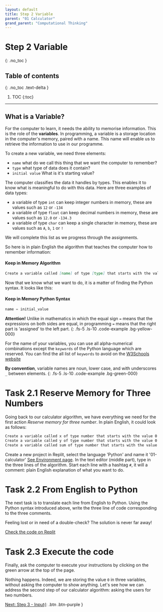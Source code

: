 ```yaml
---
layout: default
title: Step 2 Variable
parent: "01 Calculator"
grand_parent: "Computational Thinking"
---
```


# Step 2 Variable
{: .no_toc }

## Table of contents
{: .no_toc .text-delta }

1. TOC
{:toc}

---

## What is a Variable?

For the computer to learn, it needs the ability to memorise information. This is the role of the **variables**. In programming, a variable is a storage location in the computer's memory, paired with a name. This name will enable us to retrieve the information to use in our programme.

To create a new variable, we need three elements:

* `name` what do we call this thing that we want the computer to remember?
* `type` what type of data does it contain?
* `initial value` What is it's starting value?

The computer classifies the data it handles by types. This enables it to know what is meaningful to do with this data. Here are three examples of data types:

* a variable of type `int` can keep integer numbers in memory, these are values such as `12` or `-134`
* a variable of type `float` can keep decimal numbers in memory, these are values such as `12.0` or `-134.3`
* a variable of type `char` can keep a single character in memory, these are values such as `A`, `b`, `1` or `!`

We will complete this list as we progress through the assignments.

So here is in plain English the algorithm that teaches the computer how to remember information:

#### Keep in Memory Algorithm

```markdown
Create a variable called [name] of type [type] that starts with the value [initial value]
```

Now that we know what we want to do, it is a matter of finding the Python syntax. It looks like this:

#### Keep in Memory Python Syntax

```python
name = initial_value
```

**Attention!** Unlike in mathematics in which the equal sign `=` means that the expressions on both sides are equal, in programming `=` means that the right part is ‘assigned’ to the left part.
{: .fs-5 .ls-10 .code-example .bg-yellow-000}

For the name of your variables, you can use all alpha-numerical combinations except the `keywords` of the Python language which are reserved. You can find the all list of `keywords` to avoid on the [W3Schools website](https://www.w3schools.com/python/python_ref_keywords.asp)

**By convention**, variable names are noun, lower case, and with underscores `_` between elements.
{: .fs-5 .ls-10 .code-example .bg-green-000}

# Task 2.1 Reserve Memory for Three Numbers

Going back to our calculator algorithm, we have everything we need for the first action _Reserve memory for three number_. In plain English, it could look as follows:

```markdown
Create a variable called x of type number that starts with the value 0
Create a variable called y of type number that starts with the value 0
Create a variable called sum of type number that starts with the value 0
```

Create a new project in Replit, select the language 'Python' and name it '01-calculator' [See Environment page]({{site.baseurl}}/environment). In the text editor (middle part), type in the three lines of the algorithm. Start each line with a hashtag `#`,  it will a comment: plain English explanation of what you want to do.

# Task 2.2 From English to Python

The next task is to translate each line from English to Python. Using the Python syntax introduced above, write the three line of code corresponding to the three comments.

Feeling lost or in need of a double-check? The solution is never far away!

[Check the code on Replit](https://repl.it/@IO1075/01-calculator-step2)

# Task 2.3 Execute the code

Finally, ask the computer to execute your instructions by clicking on the green arrow at the top of the page.

Nothing happens. Indeed, we are storing the value `0` in three variables, without asking the computer to show anything. Let's see how we can address the second step of our calculator algorithm: asking the users for two numbers.


[Next: Step 3 - Input]({{site.baseurl}}/assignments/01-calculator/step3){: .btn .btn-purple }